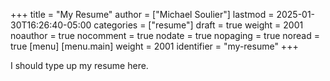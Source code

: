 +++
title = "My Resume"
author = ["Michael Soulier"]
lastmod = 2025-01-30T16:26:40-05:00
categories = ["resume"]
draft = true
weight = 2001
noauthor = true
nocomment = true
nodate = true
nopaging = true
noread = true
[menu]
  [menu.main]
    weight = 2001
    identifier = "my-resume"
+++

I should type up my resume here.
